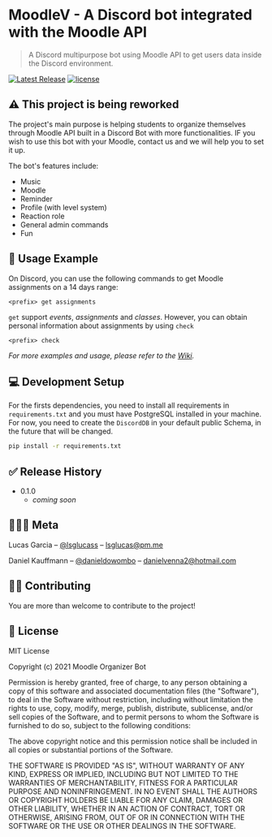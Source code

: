 # MoodleV - A Discord bot integrated with the Moodle API

> A Discord multipurpose bot using Moodle API to get users data inside the Discord environment.

[![Latest Release][release]][release] [![license][license]][license]


## ⚠️ This project is being reworked 

The project's main purpose is helping students to organize themselves through Moodle API built in a Discord Bot with more functionalities. IF you wish to use this bot with your Moodle, contact us and we will help you to set it up.

The bot's features include:

* Music
* Moodle
* Reminder
* Profile (with level system)
* Reaction role
* General admin commands
* Fun  

## 📱 Usage Example

On Discord, you can use the following commands to get Moodle assignments on a 14 days range:

```discord
<prefix> get assignments
```

`get` support _events_, _assignments_ and _classes_. However, you can obtain personal information about assignments by using `check`

```discord
<prefix> check
```

_For more examples and usage, please refer to the [Wiki][wiki]._

## 💻 Development Setup

For the firsts dependencies, you need to install all requirements in ```requirements.txt``` and you must have PostgreSQL installed in your machine. For now, you need to create the ```DiscordDB``` in your default public Schema, in the future that will be changed.

```sh
pip install -r requirements.txt  
```
  
## ✅ Release History

* 0.1.0
  * _coming soon_

## 👨🏻‍💻 Meta

Lucas Garcia – [@lsglucass](https://twitter.com/lsglucass) – lsglucas@pm.me

Daniel Kauffmann – [@danieldowombo](https://twitter.com/danieldowombo) – danielvenna2@hotmail.com

## 🤝🏻 Contributing

You are more than welcome to contribute to the project!

## 📑 License  

MIT License

Copyright (c) 2021 Moodle Organizer Bot

Permission is hereby granted, free of charge, to any person obtaining a copy
of this software and associated documentation files (the "Software"), to deal
in the Software without restriction, including without limitation the rights
to use, copy, modify, merge, publish, distribute, sublicense, and/or sell
copies of the Software, and to permit persons to whom the Software is
furnished to do so, subject to the following conditions:

The above copyright notice and this permission notice shall be included in all
copies or substantial portions of the Software.

THE SOFTWARE IS PROVIDED "AS IS", WITHOUT WARRANTY OF ANY KIND, EXPRESS OR
IMPLIED, INCLUDING BUT NOT LIMITED TO THE WARRANTIES OF MERCHANTABILITY,
FITNESS FOR A PARTICULAR PURPOSE AND NONINFRINGEMENT. IN NO EVENT SHALL THE
AUTHORS OR COPYRIGHT HOLDERS BE LIABLE FOR ANY CLAIM, DAMAGES OR OTHER
LIABILITY, WHETHER IN AN ACTION OF CONTRACT, TORT OR OTHERWISE, ARISING FROM,
OUT OF OR IN CONNECTION WITH THE SOFTWARE OR THE USE OR OTHER DEALINGS IN THE
SOFTWARE.

[release]: https://img.shields.io/github/v/release/lsglucas/mob
[wiki]: lsglucas.github.io/mob/
[license]: https://img.shields.io/github/license/lsglucas/mob

